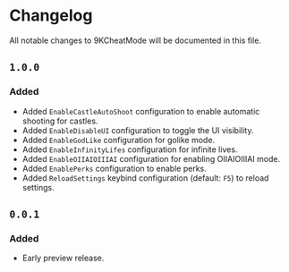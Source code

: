 # Changelog

All notable changes to 9KCheatMode will be documented in this file.

## `1.0.0`
### Added
- Added `EnableCastleAutoShoot` configuration to enable automatic shooting for castles.
- Added `EnableDisableUI` configuration to toggle the UI visibility.
- Added `EnableGodLike` configuration for golike mode.
- Added `EnableInfinityLifes` configuration for infinite lives.
- Added `EnableOIIAIOIIIAI` configuration for enabling OIIAIOIIIAI mode.
- Added `EnablePerks` configuration to enable perks.
- Added `ReloadSettings` keybind configuration (default: `F5`) to reload settings.

## `0.0.1`
### Added
- Early preview release.
